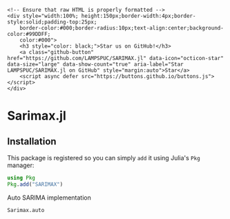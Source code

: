 ```raw html
<!-- Ensure that raw HTML is properly formatted -->
<div style="width:100%; height:150px;border-width:4px;border-style:solid;padding-top:25px;
    border-color:#000;border-radius:10px;text-align:center;background-color:#99DDFF;
    color:#000">
    <h3 style="color: black;">Star us on GitHub!</h3>
    <a class="github-button" href="https://github.com/LAMPSPUC/SARIMAX.jl" data-icon="octicon-star" data-size="large" data-show-count="true" aria-label="Star LAMPSPUC/SARIMAX.jl on GitHub" style="margin:auto">Star</a>
    <script async defer src="https://buttons.github.io/buttons.js"></script>
</div>
```

# Sarimax.jl

## Installation

This package is registered so you can simply `add` it using Julia's `Pkg` manager:
```julia
using Pkg
Pkg.add("SARIMAX")
```

Auto SARIMA implementation
```@docs
Sarimax.auto
```
